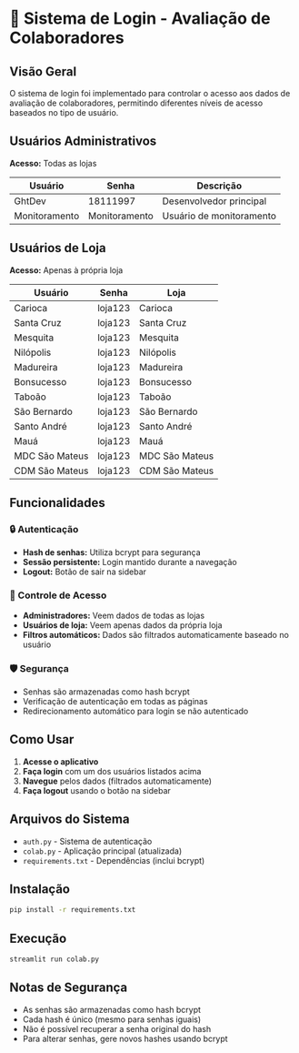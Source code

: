 # 🔐 Sistema de Login - Avaliação de Colaboradores

## Visão Geral
O sistema de login foi implementado para controlar o acesso aos dados de avaliação de colaboradores, permitindo diferentes níveis de acesso baseados no tipo de usuário.

## Usuários Administrativos
**Acesso:** Todas as lojas

| Usuário | Senha | Descrição |
|---------|-------|-----------|
| GhtDev | 18111997 | Desenvolvedor principal |
| Monitoramento | Monitoramento | Usuário de monitoramento |

## Usuários de Loja
**Acesso:** Apenas à própria loja

| Usuário | Senha | Loja |
|---------|-------|------|
| Carioca | loja123 | Carioca |
| Santa Cruz | loja123 | Santa Cruz |
| Mesquita | loja123 | Mesquita |
| Nilópolis | loja123 | Nilópolis |
| Madureira | loja123 | Madureira |
| Bonsucesso | loja123 | Bonsucesso |
| Taboão | loja123 | Taboão |
| São Bernardo | loja123 | São Bernardo |
| Santo André | loja123 | Santo André |
| Mauá | loja123 | Mauá |
| MDC São Mateus | loja123 | MDC São Mateus |
| CDM São Mateus | loja123 | CDM São Mateus |

## Funcionalidades

### 🔒 Autenticação
- **Hash de senhas:** Utiliza bcrypt para segurança
- **Sessão persistente:** Login mantido durante a navegação
- **Logout:** Botão de sair na sidebar

### 👥 Controle de Acesso
- **Administradores:** Veem dados de todas as lojas
- **Usuários de loja:** Veem apenas dados da própria loja
- **Filtros automáticos:** Dados são filtrados automaticamente baseado no usuário

### 🛡️ Segurança
- Senhas são armazenadas como hash bcrypt
- Verificação de autenticação em todas as páginas
- Redirecionamento automático para login se não autenticado

## Como Usar

1. **Acesse o aplicativo**
2. **Faça login** com um dos usuários listados acima
3. **Navegue** pelos dados (filtrados automaticamente)
4. **Faça logout** usando o botão na sidebar

## Arquivos do Sistema

- `auth.py` - Sistema de autenticação
- `colab.py` - Aplicação principal (atualizada)
- `requirements.txt` - Dependências (inclui bcrypt)

## Instalação

```bash
pip install -r requirements.txt
```

## Execução

```bash
streamlit run colab.py
```

## Notas de Segurança

- As senhas são armazenadas como hash bcrypt
- Cada hash é único (mesmo para senhas iguais)
- Não é possível recuperar a senha original do hash
- Para alterar senhas, gere novos hashes usando bcrypt
